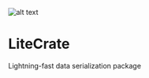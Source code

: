 ![alt text](https://img.shields.io/badge/test%20coverage-76.5%25-yellow?style=flat "Test Coverage")
# LiteCrate
Lightning-fast data serialization package
